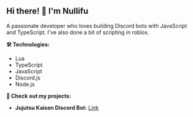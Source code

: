 ## Hi there! 👋 I'm Nullifu

A passionate developer who loves building Discord bots with JavaScript and TypeScript. I've also done a bit of scripting in roblox.

**🛠️ Technologies:**

* Lua
* TypeScript
* JavaScript
* Discord.js
* Node.js 

**👀 Check out my projects:**

* **Jujutsu Kaisen Discord Bot:** [Link](https://github.com/Nullifu/JJK-Discord-Bot)


